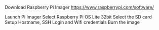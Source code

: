 Download Raspberry Pi Imager
https://www.raspberrypi.com/software/

Launch Pi Imager
Select Raspberry Pi OS Lite 32bit
Select the SD card
Setup Hostname, SSH Login and Wifi credentials
Burn the image
